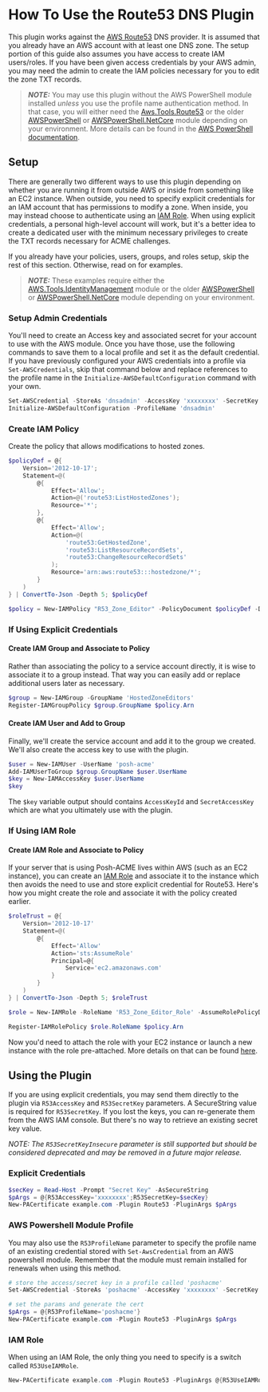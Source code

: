 # How To Use the Route53 DNS Plugin

This plugin works against the [AWS Route53](https://aws.amazon.com/route53/) DNS provider. It is assumed that you already have an AWS account with at least one DNS zone. The setup portion of this guide also assumes you have access to create IAM users/roles. If you have been given access credentials by your AWS admin, you may need the admin to create the IAM policies necessary for you to edit the zone TXT records.

> **_NOTE:_** You may use this plugin without the AWS PowerShell module installed *unless* you use the profile name authentication method. In that case, you will either need the [Aws.Tools.Route53](https://www.powershellgallery.com/packages/AWS.Tools.Route53/) or the older [AWSPowerShell](https://www.powershellgallery.com/packages/AWSPowerShell) or [AWSPowerShell.NetCore](https://www.powershellgallery.com/packages/AWSPowerShell.NetCore) module depending on your environment. More details can be found in the [AWS PowerShell documentation](https://docs.aws.amazon.com/powershell/).

## Setup

There are generally two different ways to use this plugin depending on whether you are running it from outside AWS or inside from something like an EC2 instance. When outside, you need to specify explicit credentials for an IAM account that has permissions to modify a zone. When inside, you may instead choose to authenticate using an [IAM Role](https://docs.aws.amazon.com/IAM/latest/UserGuide/id_roles.html). When using explicit credentials, a personal high-level account will work, but it's a better idea to create a dedicated user with the minimum necessary privileges to create the TXT records necessary for ACME challenges.

If you already have your policies, users, groups, and roles setup, skip the rest of this section. Otherwise, read on for examples.

> **_NOTE:_** These examples require either the [AWS.Tools.IdentityManagement](https://www.powershellgallery.com/packages/AWS.Tools.IdentityManagement) module or the older [AWSPowerShell](https://www.powershellgallery.com/packages/AWSPowerShell) or [AWSPowerShell.NetCore](https://www.powershellgallery.com/packages/AWSPowerShell.NetCore) module depending on your environment.

### Setup Admin Credentials

You'll need to create an Access key and associated secret for your account to use with the AWS module. Once you have those, use the following commands to save them to a local profile and set it as the default credential. If you have previously configured your AWS credentials into a profile via `Set-AWSCredentials`, skip that command below and replace references to the profile name in the `Initialize-AWSDefaultConfiguration` command with your own.

```powershell
Set-AWSCredential -StoreAs 'dnsadmin' -AccessKey 'xxxxxxxx' -SecretKey 'xxxxxxxx'
Initialize-AWSDefaultConfiguration -ProfileName 'dnsadmin'
```

### Create IAM Policy

Create the policy that allows modifications to hosted zones.

```powershell
$policyDef = @{
    Version='2012-10-17';
    Statement=@(
        @{
            Effect='Allow';
            Action=@('route53:ListHostedZones');
            Resource='*';
        },
        @{
            Effect='Allow';
            Action=@(
                'route53:GetHostedZone',
                'route53:ListResourceRecordSets',
                'route53:ChangeResourceRecordSets'
            );
            Resource='arn:aws:route53:::hostedzone/*';
        }
    )
} | ConvertTo-Json -Depth 5; $policyDef

$policy = New-IAMPolicy "R53_Zone_Editor" -PolicyDocument $policyDef -Description "Allow write access to hosted zones."
```

### If Using Explicit Credentials

#### Create IAM Group and Associate to Policy

Rather than associating the policy to a service account directly, it is wise to associate it to a group instead. That way you can easily add or replace additional users later as necessary.

```powershell
$group = New-IAMGroup -GroupName 'HostedZoneEditors'
Register-IAMGroupPolicy $group.GroupName $policy.Arn
```

#### Create IAM User and Add to Group

Finally, we'll create the service account and add it to the group we created. We'll also create the access key to use with the plugin.

```powershell
$user = New-IAMUser -UserName 'posh-acme'
Add-IAMUserToGroup $group.GroupName $user.UserName
$key = New-IAMAccessKey $user.UserName
$key
```

The `$key` variable output should contains `AccessKeyId` and `SecretAccessKey` which are what you ultimately use with the plugin.

### If Using IAM Role

#### Create IAM Role and Associate to Policy

If your server that is using Posh-ACME lives within AWS (such as an EC2 instance), you can create an [IAM Role](https://docs.aws.amazon.com/IAM/latest/UserGuide/id_roles.html) and associate it to the instance which then avoids the need to use and store explicit credential for Route53. Here's how you might create the role and associate it with the policy created earlier.

```powershell
$roleTrust = @{
    Version='2012-10-17'
    Statement=@(
        @{
            Effect='Allow'
            Action='sts:AssumeRole'
            Principal=@{
                Service='ec2.amazonaws.com'
            }
        }
    )
} | ConvertTo-Json -Depth 5; $roleTrust

$role = New-IAMRole -RoleName 'R53_Zone_Editor_Role' -AssumeRolePolicyDocument $roleTrust -Description 'Allows associated EC2 instances to modify Route53 zones for certificate validation purposes.'

Register-IAMRolePolicy $role.RoleName $policy.Arn
```

Now you'd need to attach the role with your EC2 instance or launch a new instance with the role pre-attached. More details on that can be found [here](https://docs.aws.amazon.com/IAM/latest/UserGuide/id_roles_use_switch-role-ec2.html).


## Using the Plugin

If you are using explicit credentials, you may send them directly to the plugin via `R53AccessKey` and `R53SecretKey` parameters. A SecureString value is required for `R53SecretKey`. If you lost the keys, you can re-generate them from the AWS IAM console. But there's no way to retrieve an existing secret key value.

*NOTE: The `R53SecretKeyInsecure` parameter is still supported but should be considered deprecated and may be removed in a future major release.*

### Explicit Credentials

```powershell
$secKey = Read-Host -Prompt "Secret Key" -AsSecureString
$pArgs = @{R53AccessKey='xxxxxxxx';R53SecretKey=$secKey}
New-PACertificate example.com -Plugin Route53 -PluginArgs $pArgs
```

### AWS Powershell Module Profile

You may also use the `R53ProfileName` parameter to specify the profile name of an existing credential stored with `Set-AwsCredential` from an AWS powershell module. Remember that the module must remain installed for renewals when using this method.

```powershell
# store the access/secret key in a profile called 'poshacme'
Set-AWSCredential -StoreAs 'poshacme' -AccessKey 'xxxxxxxx' -SecretKey 'yyyyyyyy'

# set the params and generate the cert
$pArgs = @{R53ProfileName='poshacme'}
New-PACertificate example.com -Plugin Route53 -PluginArgs $pArgs
```

### IAM Role

When using an IAM Role, the only thing you need to specify is a switch called `R53UseIAMRole`.

```powershell
New-PACertificate example.com -Plugin Route53 -PluginArgs @{R53UseIAMRole=$true}
```
